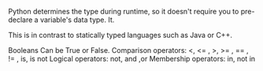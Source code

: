 Python determines the type during runtime, so it doesn't require you to pre-declare a variable's data type. 
It.

This is in contrast to statically typed languages such as Java or C++. 


Booleans
Can be True or False.
Comparison operators: <, <= , >, >= , == , != , is, is not
Logical operators: not, and ,or
Membership operators: in, not in